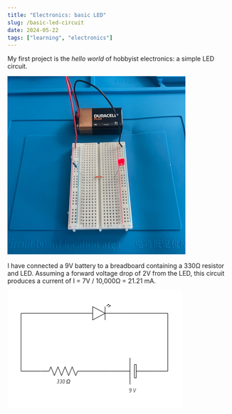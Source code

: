 ```yaml
---
title: "Electronics: basic LED"
slug: /basic-led-circuit
date: 2024-05-22
tags: ["learning", "electronics"]
---
```


My first project is the _hello world_ of hobbyist electronics: a simple LED
circuit.

![](./img/new-circuit-photo-again.jpg)

I have connected a 9V battery to a breadboard containing a 330Ω resistor and
LED. Assuming a forward voltage drop of 2V from the LED, this circuit produces a
current of I = 7V / 10,000Ω = 21.21 mA.

![](./img/basic-led-circuit-two.png)

